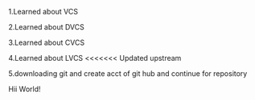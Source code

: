1.Learned about VCS

2.Learned about DVCS

3.Learned about CVCS

4.Learned about LVCS
<<<<<<< Updated upstream

5.downloading git and create acct of git hub and continue for repository 

Hii World!
